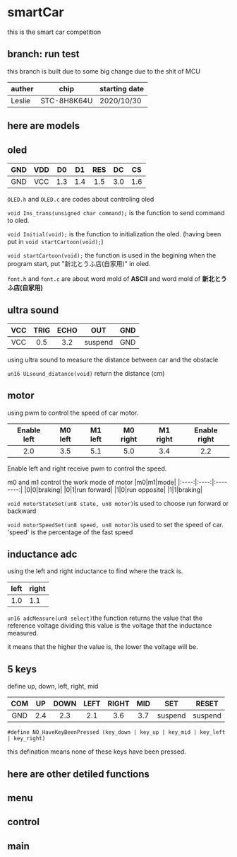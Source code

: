 # smartCar
this is the smart car competition

branch: run test
---
this branch is built due to some big change due to the shit of MCU

|auther|chip|starting date|
|:----------|:---------:|:-----------------|
|Leslie|STC-8H8K64U|2020/10/30|

here are models
---
## oled
|GND|VDD|D0|D1|RES|DC|CS|
|:-----:|:-----:|:-----:|:-----:|:-----:|:-----:|:-----:|
|GND|VCC|1.3|1.4|1.5|3.0|1.6|

`OLED.h` and `OLED.c` are codes about controling oled

`void Ins_trans(unsigned char command);`
is the function to send command to oled.

`void Initial(void);`
is the function to initialization the oled. (having been put in `void startCartoon(void);`)

`void startCartoon(void);`
the function is used in the begining when the program start, put "新北とうふ店(自家用)" in oled.

`font.h` and `font.c` are about word mold of **ASCII** and word mold of **新北とうふ店(自家用)**

## ultra sound
|VCC|TRIG|ECHO|OUT|GND|
|:-----:|:-----:|:-----:|:-----:|:-----:|
|VCC|0.5|3.2|suspend|GND|

using ultra sound to measure the distance between car and the obstacle

`un16 ULsound_diatance(void)` return the distance (cm)

## motor
using pwm to control the speed of car motor.

|Enable left|M0 left|M1 left|M0 right|M1 right|Enable right|
|:-----------:|:--------:|:--------:|:--------:|:--------:|:-----------:|
|2.0|3.5|5.1|5.0|3.4|2.2|

Enable left and right receive pwm to control the speed.

m0 and m1 control the work mode of motor
|m0|m1|mode|
|:----:|:----:|:--------:|
|0|0|braking|
|0|1|run forward|
|1|0|run opposite|
|1|1|braking|

`void motorStateSet(un8 state, un8 motor)`is used to choose run forward or backward

`void motorSpeedSet(un8 speed, un8 motor)`is used to set the speed of car. 
'speed' is the percentage of the fast speed

## inductance adc
using the left and right inductance to find where the track is.

|left|right|
|:-------:|:------|
|1.0|1.1|

`un16 adcMeasure(un8 select)`the function returns the value that the reference voltage dividing this value is the voltage that the inductance measured.

it means that the higher the value is, the lower the voltage will be.

## 5 keys
define up, down, left, right, mid

|COM|UP|DOWN|LEFT|RIGHT|MID|SET|RESET|
|:-------:|:-------:|:-------:|:-------:|:-------:|:-------:|:-------:|:-------:|
|GND|2.4|2.3|2.1|3.6|3.7|suspend|suspend|

`#define NO_HaveKeyBeenPressed (key_down | key_up | key_mid | key_left | key_right)`

this defination means none of these keys have been pressed.

here are other detiled functions
---
## menu

## control

## main
